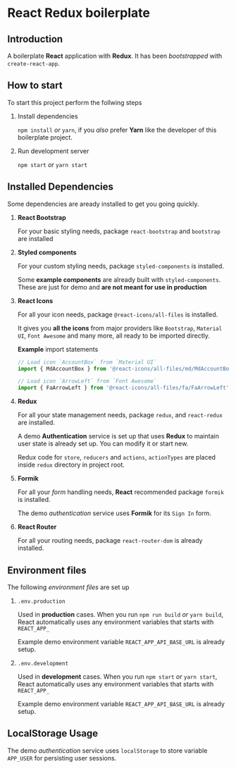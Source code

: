 # React Redux boilerplate

## Introduction

A boilerplate __React__ application with __Redux__. It has been _bootstrapped_ with `create-react-app`.

## How to start

To start this project perform the follwing steps

1. Install dependencies

    `npm install` _or_ `yarn`, if you _also_ prefer __Yarn__ like the developer of this boilerplate project.

2. Run development server

    `npm start` _or_ `yarn start`

## Installed Dependencies

Some dependencies are aready installed to get you going quickly.

1. __React Bootstrap__

    For your basic styling needs, package `react-bootstrap` and `bootstrap` are installed

2. __Styled components__

    For your custom styling needs, package `styled-components` is installed.

    Some __example components__ are already built with `styled-components`. These are just for demo and __are not meant for use in production__

3. __React Icons__

    For all your icon needs, package `@react-icons/all-files` is installed.

    It gives you __all the icons__ from major providers like `Bootstrap`, `Material UI`, `Font Awesome` and many more, all ready to be imported directly.

    __Example__ import statements

    ```javascript
    // Load icon `AccountBox` from `Material UI`
    import { MdAccountBox } from '@react-icons/all-files/md/MdAccountBox';

    // Load icon `ArrowLeft` from `Font Awesome`
    import { FaArrowLeft } from '@react-icons/all-files/fa/FaArrowLeft';
    ```

4. __Redux__

    For all your state management needs, package `redux`, and `react-redux` are installed.

    A demo __Authentication__ service is set up that uses __Redux__ to maintain user state is already set up. You can modify it or start new.

    Redux code for `store`, `reducers` and `actions`, `actionTypes` are placed inside `redux` directory in project root.

5. __Formik__

    For all your _form_ handling needs, __React__ recommended package `formik` is installed.

    The demo _authentication_ service uses __Formik__ for its `Sign In` form.

6. __React Router__

    For all your routing needs, package `react-router-dom` is already installed.

## Environment files

The following _environment files_ are set up

1. `.env.production`

    Used in __production__ cases. When you run `npm run build` _or_ `yarn build`, React automatically uses any environment variables that starts with `REACT_APP_`

    Example demo environment variable `REACT_APP_API_BASE_URL` is already setup.

2. `.env.development`

    Used in __development__ cases. When you run `npm start` _or_ `yarn start`, React automatically uses any environment variables that starts with `REACT_APP_`

    Example demo environment variable `REACT_APP_API_BASE_URL` is already setup.

## LocalStorage Usage

The demo _authentication_ service uses `localStorage` to store variable `APP_USER` for persisting user sessions.